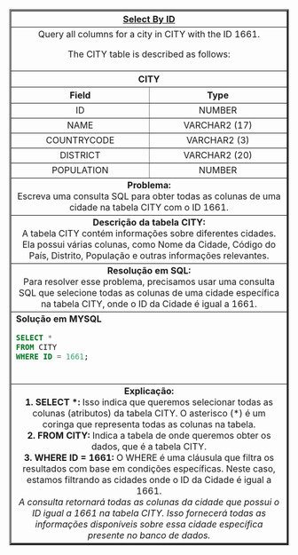 <table width="100%" border="3" cellspacing="0" cellpadding="8">
  <tr>
    <th colspan="2"><a href="https://www.hackerrank.com/challenges/select-by-id/">Select By ID</a></th>
  </tr>
  
  <tr>
    <td colspan="2" align="center">Query all columns for a city in CITY with the ID 1661.

The CITY table is described as follows:
  </td>
  </tr>
  
  <tr>
    <th colspan="2">CITY</th>
  </tr>
  
  <tr>
    <th width="50%" align="center">Field</th>
    <th width="50%" align="center">Type</th>
  </tr>
  
  <tr>
    <td width="50%" align="center">ID</td>
    <td width="50%" align="center">NUMBER</td>
  </tr>
  
  <tr>
    <td width="50%" align="center">NAME</td>
    <td width="50%" align="center">VARCHAR2 (17)</td>
  </tr>
  
  <tr>
    <td width="50%" align="center">COUNTRYCODE</td>
    <td width="50%" align="center">VARCHAR2 (3)</td>
  </tr>
  
  <tr>
    <td width="50%" align="center">DISTRICT</td>
    <td width="50%" align="center">VARCHAR2 (20)</td>
  </tr>
  
  <tr>
    <td width="50%" align="center">POPULATION</td>
    <td width="50%" align="center">NUMBER</td>
  </tr>
  
  <tr>
    <td colspan="2"  align="center"><b>Problema:</b><br>Escreva uma consulta SQL para obter todas as colunas de uma cidade na tabela CITY com o ID 1661.</td>
  </tr>
  
  <tr>
    <td colspan="2"  align="center"><b>Descrição da tabela CITY:</b><br>A tabela CITY contém informações sobre diferentes cidades. Ela possui várias colunas, como Nome da Cidade, Código do País, Distrito, População e outras informações relevantes.</td>
  </tr>
  
  <tr>
    <td colspan="2"  align="center"><b>Resolução em SQL:</b><br>Para resolver esse problema, precisamos usar uma consulta SQL que selecione todas as colunas de uma cidade específica na tabela CITY, onde o ID da Cidade é igual a 1661.</td>
  </tr>
  
  <tr>
    <td colspan="2"  align="left">
      <b>Solução em MYSQL</b><br>
      
```sql
SELECT *
FROM CITY
WHERE ID = 1661;
```
<br>
</td>
  </tr>
  
<tr>
  <td colspan="2"  align="center">
      <b>Explicação:</b><br>
<b>1. SELECT *:</b> Isso indica que queremos selecionar todas as colunas (atributos) da tabela CITY. O asterisco (*) é um coringa que representa todas as colunas na tabela.<br>
<b>2. FROM CITY:</b> Indica a tabela de onde queremos obter os dados, que é a tabela CITY.<br>
<b>3. WHERE ID = 1661:</b> O WHERE é uma cláusula que filtra os resultados com base em condições específicas. Neste caso, estamos filtrando as cidades onde o ID da Cidade é igual a 1661.<br>
<i>A consulta retornará todas as colunas da cidade que possui o ID igual a 1661 na tabela CITY. Isso fornecerá todas as informações disponíveis sobre essa cidade específica presente no banco de dados.
</i>
</td>
  </tr>
  
</table>
